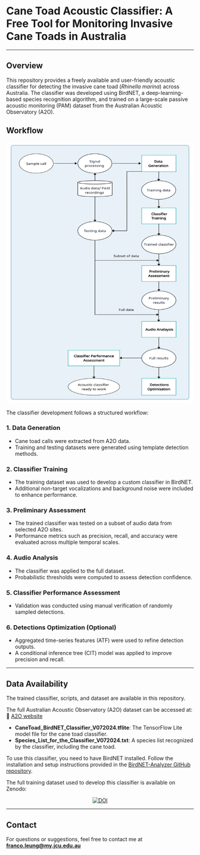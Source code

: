 # Cane Toad Acoustic Classifier: A Free Tool for Monitoring Invasive Cane Toads in Australia

---

## Overview

This repository provides a freely available and user-friendly acoustic classifier for detecting the invasive cane toad (*Rhinella marina*) across Australia. The classifier was developed using BirdNET, a deep-learning-based species recognition algorithm, and trained on a large-scale passive acoustic monitoring (PAM) dataset from the Australian Acoustic Observatory (A2O).

## Workflow

<p align="center">
  <img src="https://raw.githubusercontent.com/Leptobrachium/Gpshing/main/Classifier%20Development%20Workflow.jpg" alt="Workflow Diagram" width="500" height="700">
</p>

The classifier development follows a structured workflow:

### **1. Data Generation**
- Cane toad calls were extracted from A2O data.
- Training and testing datasets were generated using template detection methods.

### **2. Classifier Training**
- The training dataset was used to develop a custom classifier in BirdNET.
- Additional non-target vocalizations and background noise were included to enhance performance.

### **3. Preliminary Assessment**
- The trained classifier was tested on a subset of audio data from selected A2O sites.
- Performance metrics such as precision, recall, and accuracy were evaluated across multiple temporal scales.

### **4. Audio Analysis**
- The classifier was applied to the full dataset.
- Probabilistic thresholds were computed to assess detection confidence.

### **5. Classifier Performance Assessment**
- Validation was conducted using manual verification of randomly sampled detections.

### **6. Detections Optimization (Optional)**
- Aggregated time-series features (ATF) were used to refine detection outputs.
- A conditional inference tree (CIT) model was applied to improve precision and recall.

---

## **Data Availability**
The trained classifier, scripts, and dataset are available in this repository.

The full Australian Acoustic Observatory (A2O) dataset can be accessed at:  
🔗 [A2O website](https://data.acousticobservatory.org/)

- **CaneToad_BirdNET_Classifier_V072024.tflite**: The TensorFlow Lite model file for the cane toad classifier.
- **Species_List_for_the_Classifier_V072024.txt**: A species list recognized by the classifier, including the cane toad.

To use this classifier, you need to have BirdNET installed. Follow the installation and setup instructions provided in the [BirdNET-Analyzer GitHub repository](https://github.com/kahst/BirdNET-Analyzer).

The full training dataset used to develop this classifier is available on Zenodo:

<p align="center">
  <a href="https://doi.org/10.5281/zenodo.13826911">
    <img src="https://zenodo.org/badge/DOI/10.5281/zenodo.13826911.svg" alt="DOI">
  </a>
</p>

---

## **Contact**
For questions or suggestions, feel free to contact me at **franco.leung@my.jcu.edu.au**
